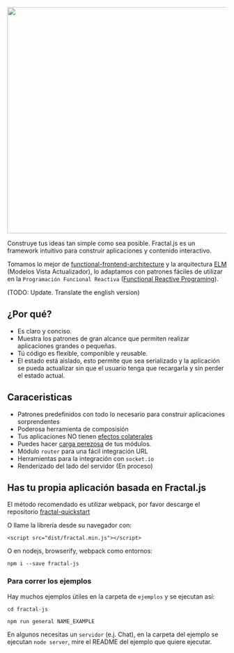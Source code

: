<img src="https://github.com/fractalPlatform/Fractal.js/blob/master/assets/textlogo.png" width="520px">

Construye tus ideas tan simple como sea posible. Fractal.js es un framework intuitivo para construir aplicaciones y contenido interactivo.

Tomamos lo mejor de [functional-frontend-architecture](https://github.com/paldepind/functional-frontend-architecture) y la arquitectura [ELM](https://github.com/evancz/elm-architecture-tutorial/) (Modelos Vista Actualizador), lo adaptamos con patrones fáciles de utilizar en la `Programación Funcional Reactiva` ([Functional Reactive Programing](https://en.wikipedia.org/wiki/Functional_reactive_programming)).

(TODO: Update. Translate the english version)

## ¿Por qué?

- Es claro y conciso.
- Muestra los patrones de gran alcance que permiten realizar aplicaciones grandes o pequeñas.
- Tú código es flexible, componible y reusable.
- El estado está aislado, esto permite que sea serializado y la aplicación se pueda actualizar sin que el usuario tenga que recargarla y sin perder el estado actual.

## Caraceristicas

- Patrones predefinidos con todo lo necesario para construir aplicaciones sorprendentes
- Poderosa herramienta de composisión
- Tus aplicaciones NO tienen [efectos colaterales](https://es.wikipedia.org/wiki/Efecto_secundario_(inform%C3%A1tica))
- Puedes hacer [carga perezosa](https://es.wikipedia.org/wiki/Lazy_loading) de tus módulos.
- Módulo `router` para una fácil integración URL
- Herramientas para la integración con `socket.io`
- Renderizado del lado del servidor (En proceso)

## Has tu propia aplicación basada en Fractal.js

El método recomendado es utilizar webpack, por favor descarge el repositorio [fractal-quickstart](https://github.com/fractalPlatform/Fractal.js-quickstart)

O llame la librería desde su navegador con:

```
<script src="dist/fractal.min.js"></script>
```

O en nodejs, browserify, webpack como entornos:

```
npm i --save fractal-js
```

### Para correr los ejemplos

Hay muchos ejemplos útiles en la carpeta de `ejemplos` y se ejecutan así:

```
cd fractal-js
```

```
npm run general NAME_EXAMPLE
```

En algunos necesitas un `servidor` (e.j. Chat), en la carpeta del ejemplo se ejecutan `node server`, mire el README del ejemplo que quiere ejecutar.
